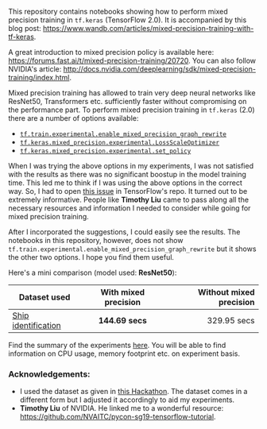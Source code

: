 This repository contains notebooks showing how to perform mixed precision training in `tf.keras` (TensorFlow 2.0). It is accompanied by this blog post: https://www.wandb.com/articles/mixed-precision-training-with-tf-keras. 

A great introduction to mixed precision policy is available here: https://forums.fast.ai/t/mixed-precision-training/20720. You can also follow NVIDIA's article: http://docs.nvidia.com/deeplearning/sdk/mixed-precision-training/index.html. 

Mixed precision training has allowed to train very deep neural networks like ResNet50, Transformers etc. sufficiently faster without compromising on the performance part. To perform mixed precision training in `tf.keras` (2.0) there are a number of options available:
- [`tf.train.experimental.enable_mixed_precision_graph_rewrite`](https://www.tensorflow.org/api_docs/python/tf/train/experimental/enable_mixed_precision_graph_rewrite)
- [`tf.keras.mixed_precision.experimental.LossScaleOptimizer`](https://www.tensorflow.org/api_docs/python/tf/keras/mixed_precision/experimental/LossScaleOptimizer)
- [`tf.keras.mixed_precision.experimental.set_policy`](https://www.tensorflow.org/api_docs/python/tf/keras/mixed_precision/experimental/set_policy)

When I was trying the above options in my experiments, I was not satisfied with the results as there was no significant boostup in the model training time. This led me to think if I was using the above options in the correct way. So, I had to open [this issue](https://github.com/tensorflow/tensorflow/issues/34406) in TensorFlow's repo. It turned out to be extremely informative. People like **Timothy Liu** came to pass along all the necessary resources and information I needed to consider while going for mixed precision training. 

After I incorporated the suggestions, I could easily see the results. The notebooks in this repository, however, does not show `tf.train.experimental.enable_mixed_precision_graph_rewrite` but it shows the other two options. I hope you find them useful. 

Here's a mini comparison (model used: **ResNet50**):

| Dataset used        | With mixed precision | Without mixed precision |
|---------------------|:--------------------:|------------------------:|
| [Ship identification](https://datahack.analyticsvidhya.com/contest/game-of-deep-learning) |      **144.69 secs**     |       329.95 secs       |

Find the summary of the experiments [here](https://app.wandb.ai/sayakpaul/mixed-precision-tf-keras). You will be able to find information on CPU usage, memory footprint etc. on experiment basis. 

### Acknowledgements:
- I used the dataset as given in [this Hackathon](https://datahack.analyticsvidhya.com/contest/game-of-deep-learning). The dataset comes in a different form but I adjusted it accordingly to aid my experiments. 
- **Timothy Liu** of NVIDIA. He linked me to a wonderful resource: https://github.com/NVAITC/pycon-sg19-tensorflow-tutorial. 
